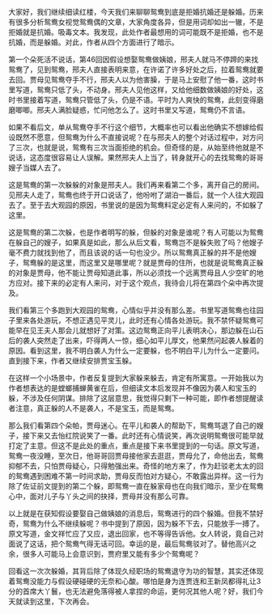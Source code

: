 
大家好，我们继续细读红楼，今天我们来聊聊鸳鸯到底是拒婚抗婚还是躲婚。历来有很多分析鸳鸯女视觉鸳鸯偶的文章，大家角度各异，但是用词却如出一辙，不是拒婚就是抗婚。吸毒文本。我发现，此处作者最想用的词可能既不是拒婚，也不是抗婚，而是躲婚。对此，作者从四个方面进行了暗示。

第一个朵死活不说话，第46回因假设想娶鸳鸯做姨娘，邢夫人就马不停蹄的来找鸳鸯了，见到鸳鸯，邢夫人直接表明来意，在许诺了许多好处之后，拉着鸳鸯就要去回。贾母见鸳鸯夺手不行，邢夫人以为他害臊，于是马上安慰了他一番，这时书里写道，鸳鸯只低了头，不动身。邢夫人见他这样，又给他细数做姨娘的好处，这时书里接着写道，鸳鸯只管低了头，仍是不语。平时为人爽快的鸳鸯，此刻变得磨磨唧唧。邢夫人满脸疑惑，忙问他怎么了。这时书里又写道，鸳鸯仍不言语。

如果不看后文，单从鸳鸯夺手不行这个细节，大概率也可以看出他确实不想嫁给假设既然不愿意，但鸳鸯为什么不直接说呢？在与邢夫人的整个对话过程中，对方问了三次，也就是说，鸳鸯有三次当面拒绝的机会。但奇怪的是，从始至终他就是不说话，这态度很容易让人误解。果然邢夫人上当了，转身就开心的去找鸳鸯的哥哥嫂子当媒人去了。

这是鸳鸯的第一次躲躲的对象是邢夫人。我们再来看第二个多，离开自己的房间。见邢夫人走了，鸳鸯也终于开口说话了，他吩咐了湖泊一番后，就一个人往大观园去了。至于去大观园的原因，书里说的是因为鸳鸯料定必定有人来问的，不如躲了这里。

这是鸳鸯的第二次躲，也是作者明写的躲，但躲的对象是谁呢？有人可能以为鸳鸯在躲自己的嫂子，如果真是如此，那么从后文看，鸳鸯岂不是躲失败了吗？他嫂子毫不费力就找到他了，而且该说的话一句也没少。所以鸳鸯真正躲的并不是他嫂子，鸳鸯躲的是这里，而这里又是哪里呢？就是贾母的住所，也就是说鸳鸯真正躲的对象是贾母，他不能让贾母知道此事，所以必须找一个远离贾母且人少空旷的地方应对。接下来的必定有人来问，对于这个观点，我待会儿将在第四个朵中再次提及。

我们看第三个多跑到大观园的鸳鸯，心情似乎并没有那么差。书里写道鸳鸯也往园子里来各处游玩，不想正遇见平灵儿，此时还有心情各处游玩。我不禁怀疑鸳鸯可能早在见王夫人那会儿就想好了对策。这边鸳鸯正向平儿表明决心，那边躲在山石后的袭人突然走了出来，吓得两人一惊，细心如平儿厚文，他果然问起袭人躲着的原因。看到这里，我不明白袭人为什么一定要躲，也不明白平儿为什么一定要问。直到接下来，作者又继续安排贾宝玉躲。

在这样一个小场景中，作者反复提到大家躲来躲去，肯定有所寓意。一开始我以为作者想表达的是螳螂捕蝉黄雀在后，但细读文本后发现并不像因为袭人和宝玉的躲，不涉及任何阴谋。排除了这层意思，我觉得只剩下一种可能，即作者想提醒读者注意，真正躲的人不是袭人，不是宝玉，而是鸳鸯。

那么我们看第四个朵帕，贾母迷心。在平儿和袭人的帮助下，鸳鸯骂退了自己的嫂子，接下来又去怡红院说笑了一番。此时还有心情说笑，再次说明鸳鸯很可能早就打定了主意。但这不是此处的重点，重点是接下来书里提到的一句话。原文写道，鸳鸯一夜没睡，至次日，他哥哥回贾母接他家去逛逛，贾母允了，命他出去，鸳鸯抑郁不去，只怕贾母疑心，只得勉强出来。奇怪的地方来了，作为赶驳老太太的回的鸳鸯遇到困难不第一时间求助，贾母反而怕对方疑心，不敢露出异样。这一行为除了佐证前文提到的第二个躲，即鸳鸯一直在躲家母也在向我们暗示，至少在鸳鸯心中，面对儿子与丫头之间的抉择，贾母并没有那么可靠。

以上就是在获知假设要娶自己做姨娘的消息后，鸳鸯进行的四个躲婚。但我不禁好奇，鸳鸯为什么不继续躲呢？书中提到了原因，因为躲不下去，只能放手一搏了。原文写道，金文祥忙应了又应，退出回家，也不等得告诉他。女人转说，竟自己对面说了这话，把个鸳鸯气得无话可回。幸运的是，最后鸳鸯驳对了。替他高兴之余，很多人可能马上会意识到，贾府里又能有多少个鸳鸯呢？

回看这一次次躲婚，其背后除了体现久经职场的鸳鸯退守为功的智慧，其实还体现着鸳鸯没能力与假设硬碰硬的无奈和心酸。哪怕是身为连贾连和王新凤都得礼让3分的首席大丫鬟，也无法避免落得被人拿捏的命运，更何况其他人呢？好，我们今天就读到这里，下次再会。


